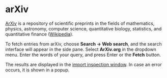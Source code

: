 # arXiv

[ArXiv](https://arxiv.org/) is a repository of scientific preprints in the fields of mathematics, physics, astronomy, computer science, quantitative biology, statistics, and quantitative finance \([Wikipedia](https://en.wikipedia.org/wiki/ArXiv)\).

To fetch entries from arXiv, choose **Search → Web search**, and the search interface will appear in the side pane. Select **ArXiv.org** in the dropdown menu. Enter the words of your query, and press Enter or the **Fetch** button.

The results are displayed in the [import inspection window](../../import-export/). In case an error occurs, it is shown in a popup.

